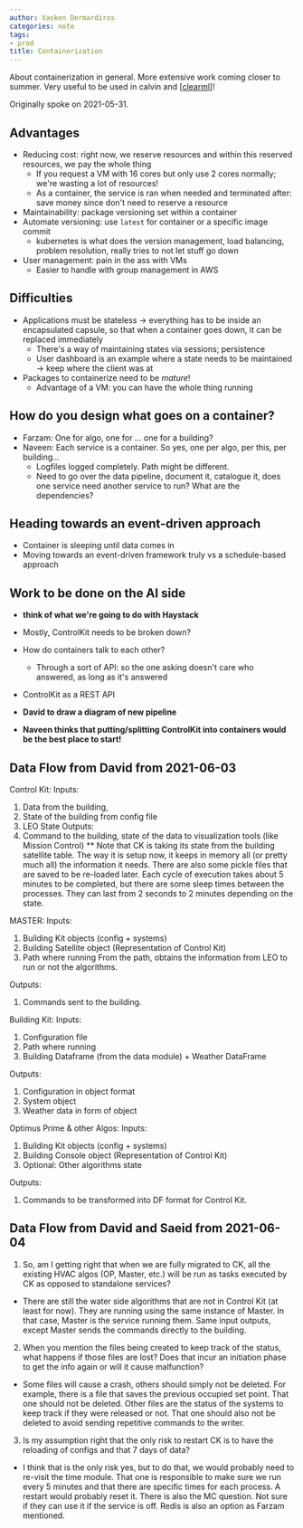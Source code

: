 ```yaml
---
author: Vasken Dermardiros
categories: note
tags:
- prod
title: Containerization
---
```



About containerization in general. More extensive work coming closer to summer. Very useful to be used in calvin and [[clearml]]!

Originally spoke on 2021-05-31.

## Advantages

+ Reducing cost: right now, we reserve resources and within this reserved resources, we pay the whole thing
  + If you request a VM with 16 cores but only use 2 cores normally; we're wasting a lot of resources!
  + As a container, the service is ran when needed and terminated after: save money since don't need to reserve a resource
+ Maintainability: package versioning set within a container
+ Automate versioning: use `latest` for container or a specific image commit
  + kubernetes is what does the version management, load balancing, problem resolution, really tries to not let stuff go down
+ User management: pain in the ass with VMs
  + Easier to handle with group management in AWS

## Difficulties

+ Applications must be stateless -> everything has to be inside an encapsulated capsule, so that when a container goes down, it can be replaced immediately
  + There's a way of maintaining states via sessions; persistence
  + User dashboard is an example where a state needs to be maintained -> keep where the client was at
+ Packages to containerize need to be *mature*!
  + Advantage of a VM: you can have the whole thing running

## How do you design what goes on a container?

+ Farzam: One for algo, one for ... one for a building?
+ Naveen: Each service is a container. So yes, one per algo, per this, per building...
  + Logfiles logged completely. Path might be different.
  + Need to go over the data pipeline, document it, catalogue it, does one service need another service to run? What are the dependencies?

## Heading towards an event-driven approach

+ Container is sleeping until data comes in
+ Moving towards an event-driven framework truly vs a schedule-based approach

## Work to be done on the AI side

+ **think of what we're going to do with Haystack**
+ Mostly, ControlKit needs to be broken down?
+ How do containers talk to each other?
  + Through a sort of API: so the one asking doesn't care who answered, as long as it's answered
+ ControlKit as a REST API

+ **David to draw a diagram of new pipeline**
+ **Naveen thinks that putting/splitting ControlKit into containers would be the best place to start!**

## Data Flow from David from 2021-06-03

Control Kit:
Inputs:

1. Data from the building,
2. State of the building from config file
3. LEO State
Outputs:
1. Command to the building, state of the data to visualization tools (like Mission Control)
** Note that CK is taking its state from the building satellite table. The way it is setup now, it keeps in memory all (or pretty much all) the information it needs. There are also some pickle files that are saved to be re-loaded later. Each cycle of execution takes about 5 minutes to be completed, but there are some sleep times between the processes. They can last from 2 seconds to 2 minutes depending on the state.

MASTER:
Inputs:

1. Building Kit objects (config + systems)
2. Building Satellite object (Representation of Control Kit)
3. Path where running
From the path, obtains the information from LEO to run or not the algorithms.

Outputs:

1. Commands sent to the building.

Building Kit:
Inputs:

1. Configuration file
2. Path where running
3. Building Dataframe (from the data module) + Weather DataFrame

Outputs:

1. Configuration in object format
2. System object
3. Weather data in form of object

Optimus Prime & other Algos:
Inputs:

1. Building Kit objects (config + systems)
2. Building Console object (Representation of Control Kit)
3. Optional: Other algorithms state

Outputs:

1. Commands to be transformed into DF format for Control Kit.

## Data Flow from David and Saeid from 2021-06-04

1. So, am I getting right that when we are fully migrated to CK, all the existing HVAC algos (OP, Master, etc.) will be run as tasks executed by CK as opposed to standalone services?

+ There are still the water side algorithms that are not in Control Kit (at least for now). They are running using the same instance of Master. In that case, Master is the service running them. Same input outputs, except Master sends the commands directly to the building.

2. When you mention the files being created to keep track of the status, what happens if those files are lost? Does that incur an initiation phase to get the info again or will it cause malfunction?

+ Some files will cause a crash, others should simply not be deleted. For example, there is a file that saves the previous occupied set point. That one should not be deleted. Other files are the status of the systems to keep track if they were released or not. That one should also not be deleted to avoid sending repetitive commands to the writer.

3. Is my assumption right that the only risk to restart CK is to have the reloading of configs and that 7 days of data?

+ I think that is the only risk yes, but to do that, we would probably need to re-visit the time module. That one is responsible to make sure we run every 5 minutes and that there are specific times for each process. A restart would probably reset it. There is also the MC question. Not sure if they can use it if the service is off. Redis is also an option as Farzam mentioned.

[//begin]: # "Autogenerated link references for markdown compatibility"
[clearml]: clearml.md "ClearML"
[//end]: # "Autogenerated link references"